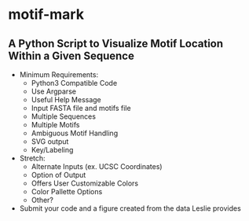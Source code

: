 # motif-mark
## A Python Script to Visualize Motif Location Within a Given Sequence
+  Minimum Requirements:
    + Python3 Compatible Code
    + Use Argparse
    + Useful Help Message
    + Input FASTA file and motifs file
    + Multiple Sequences
    + Multiple Motifs
    + Ambiguous Motif Handling
    + SVG output
    + Key/Labeling
+  Stretch:
    + Alternate Inputs (ex. UCSC Coordinates)
    + Option of Output
    + Offers User Customizable Colors
    + Color Pallette Options
    + Other?
+  Submit your code and a figure created from the data Leslie provides    
